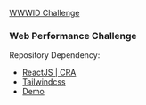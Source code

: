 [WWWID Challenge](https://medium.com/wwwid/tantangan-web-developer-untuk-membuat-aplikasi-web-bisa-digunakan-kurang-dari-5-detik-70bb7431741d)

### Web Performance Challenge
Repository Dependency:
- [ReactJS | CRA](https://github.com/facebook/create-react-app)
- [Tailwindcss](https://github.com/ri7nz/tailwindcss)
- [Demo](http://ray7-175908.firebaseapp.com/)
